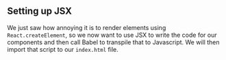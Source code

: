 ## Setting up JSX

We just saw how annoying it is to render elements using `React.createElement`, so we now want to use JSX to write the code for our components and then call Babel to transpile that to Javascript. We will then import that script to our `index.html` file.
